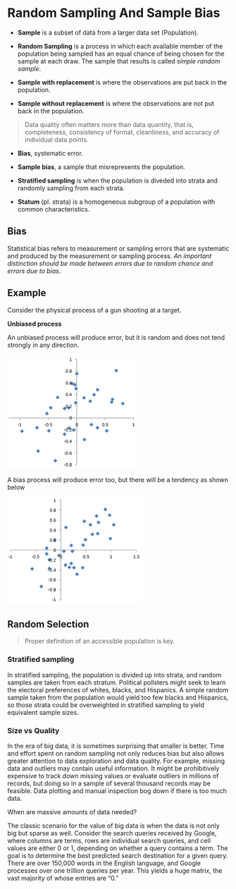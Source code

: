 # Random Sampling And Sample Bias

* **Sample** is a subset of data from a larger data set (Population).

* **Random Sampling** is a process in which each available member of the population being sampled has an equal chance of being chosen for the sample at each draw. The sample that results is called *simple random sample*.

* **Sample with replacement** is where the observations are put back in the population.

* **Sample without replacement** is where the observations are not put back in the population.

> Data quality often matters more than data quantity, that is, completeness, consistency of format, cleanliness, and accuracy of individual data points.

* **Bias**, systematic error.

* **Sample bias**, a sample that misrepresents the population.

* **Stratified sampling** is when the population is diveded into strata and randomly sampling from each strata.

* **Statum** (pl. strata) is a homogeneous subgroup of a population with common characteristics.


## Bias

Statistical bias refers to measurement or sampling errors that are systematic and produced by the measurement or sampling process. *An important distinction should be made between errors due to random chance and errors due to bias*.

## Example

Consider the physical process of a gun shooting at a target.

**Unbiased process**

An unbiased process will produce error, but it is random and does not tend strongly in any direction.

![Unbias](../images/Courses/unbias_process.png)

A bias process will produce error too, but there will be a tendency as shown below

![Bias](../images/Courses/bias_process.png)

## Random Selection

> Proper definition of an accessible population is key.


### Stratified sampling

In  stratified  sampling, the population is divided up into  strata, and random samples are taken from each stratum. Political pollsters might seek to learn the electoral preferences of whites, blacks, and Hispanics. A simple random sample taken from the population would yield too few blacks and Hispanics, so those strata could be overweighted in stratified sampling to yield equivalent sample sizes.

### Size vs Quality

In the era of big data, it is sometimes surprising that smaller is better.  Time and effort spent on random sampling not only reduces bias but also allows greater attention to data exploration and data quality. For example, missing data and outliers may contain useful information. It might be prohibitively expensive to track down missing values or evaluate outliers in millions of records, but doing so in a sample of several thousand records may be feasible. Data plotting and manual inspection bog down if there is too much data.

When  are  massive amounts of data needed?

The classic scenario for the value of big data is when the data is not only big but sparse as well. Consider the search queries received by Google, where columns are terms, rows are individual search queries, and cell values are either 0 or 1, depending on whether a query contains a term. The goal is to determine the best predicted search destination for a given query. There are over 150,000 words in the English language, and Google processes over one trillion queries per year. This yields a huge matrix, the vast majority of whose entries are “0.”

